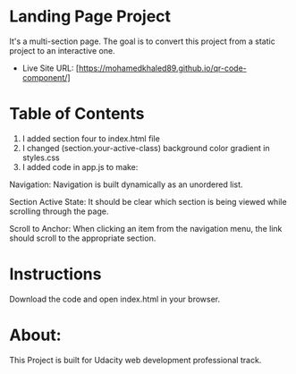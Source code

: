 # Landing Page Project

It's a multi-section page.
The goal is to convert this project from a static project to an interactive one.

- Live Site URL: [https://mohamedkhaled89.github.io/qr-code-component/]

# Table of Contents

1. I added section four to index.html file
2. I changed (section.your-active-class) background color gradient in styles.css
3. I added code in app.js to make:

Navigation:
Navigation is built dynamically as an unordered list.

Section Active State:
It should be clear which section is being viewed while scrolling through the page.

Scroll to Anchor:
When clicking an item from the navigation menu, the link should scroll to the appropriate section.

# Instructions

Download the code and open index.html in your browser.

# About:

This Project is built for Udacity web development professional track.
